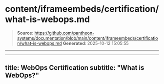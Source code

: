 # content/iframeembeds/certification/what-is-webops.md

> **Source**: https://github.com/pantheon-systems/documentation/blob/main/content/iframeembeds/certification/what-is-webops.md
> **Generated**: 2025-10-12 15:05:55

---

---
title: WebOps Certification
subtitle: "What is WebOps?"
---

<Partial file="certification-guide/what-is-webops.md" />
